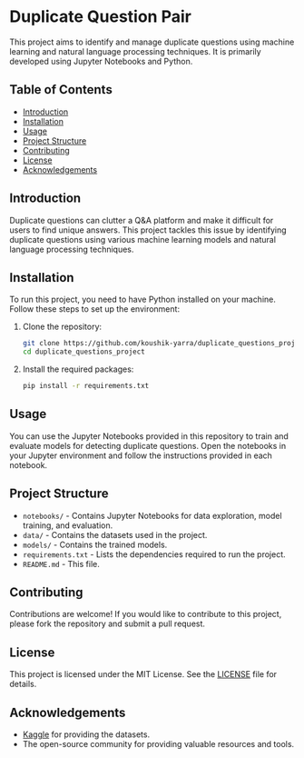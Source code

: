 # Duplicate Question Pair 

This project aims to identify and manage duplicate questions using machine learning and natural language processing techniques. It is primarily developed using Jupyter Notebooks and Python.

## Table of Contents

- [Introduction](#introduction)
- [Installation](#installation)
- [Usage](#usage)
- [Project Structure](#project-structure)
- [Contributing](#contributing)
- [License](#license)
- [Acknowledgements](#acknowledgements)

## Introduction

Duplicate questions can clutter a Q&A platform and make it difficult for users to find unique answers. This project tackles this issue by identifying duplicate questions using various machine learning models and natural language processing techniques.

## Installation

To run this project, you need to have Python installed on your machine. Follow these steps to set up the environment:

1. Clone the repository:
    ```bash
    git clone https://github.com/koushik-yarra/duplicate_questions_project.git
    cd duplicate_questions_project
    ```

2. Install the required packages:
    ```bash
    pip install -r requirements.txt
    ```

## Usage

You can use the Jupyter Notebooks provided in this repository to train and evaluate models for detecting duplicate questions. Open the notebooks in your Jupyter environment and follow the instructions provided in each notebook.

## Project Structure

- `notebooks/` - Contains Jupyter Notebooks for data exploration, model training, and evaluation.
- `data/` - Contains the datasets used in the project.
- `models/` - Contains the trained models.
- `requirements.txt` - Lists the dependencies required to run the project.
- `README.md` - This file.

## Contributing

Contributions are welcome! If you would like to contribute to this project, please fork the repository and submit a pull request.

## License

This project is licensed under the MIT License. See the [LICENSE](LICENSE) file for details.

## Acknowledgements

- [Kaggle](https://www.kaggle.com/) for providing the datasets.
- The open-source community for providing valuable resources and tools.
